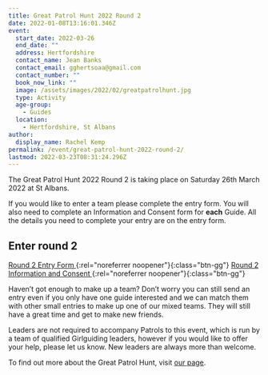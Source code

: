 ```yaml
---
title: Great Patrol Hunt 2022 Round 2
date: 2022-01-08T13:16:01.346Z
event:
  start_date: 2022-03-26
  end_date: ""
  address: Hertfordshire
  contact_name: Jean Banks
  contact_email: gghertsoaa@gmail.com
  contact_number: ""
  book_now_link: ""
  image: /assets/images/2022/02/greatpatrolhunt.jpg
  type: Activity
  age-group:
    - Guides
  location:
    - Hertfordshire, St Albans
author:
  display_name: Rachel Kemp
permalink: /event/great-patrol-hunt-2022-round-2/
lastmod: 2022-03-23T08:31:24.296Z
---
```

The Great Patrol Hunt 2022 Round 2 is taking place on Saturday 26th March 2022 at St Albans.

If you would like to enter a team please complete the entry form.  You will also need to complete an Information and Consent form for **each** Guide.  All the details you need to complete your entry are on the entry form.

## Enter round 2

[Round 2 Entry Form <i class="fa fa-download"></i>](/assets/docs/2022/gph-entry-form-round-2-2022.docx){:rel="noreferrer noopener"}{:class="btn-gg"} [Round 2 Information and Consent <i class="fa fa-download"></i>](/assets/docs/2022/gph-i-c-form-r2-2022.docx){:rel="noreferrer noopener"}{:class="btn-gg"}

Haven’t got enough to make up a team?  Don’t worry you can still send an entry even if you only have one guide interested and we can match them with other small entries to make up one of our mixed teams.  They will still have a great time and get to make new friends.

Leaders are not required to accompany Patrols to this event, which is run by a team of qualified Girlguiding leaders, however if you would like to offer your help, please let us know.  New leaders are always more than welcome.

To find out more about the Great Patrol Hunt, visit <a href="/great-patrol-hunt/" target="_blank" rel="noopener noreferrer">our page</a>.
